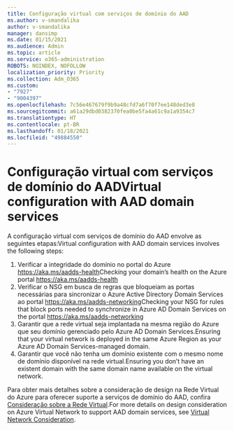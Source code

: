 ```yaml
---
title: Configuração virtual com serviços de domínio do AAD
ms.author: v-smandalika
author: v-smandalika
manager: dansimp
ms.date: 01/15/2021
ms.audience: Admin
ms.topic: article
ms.service: o365-administration
ROBOTS: NOINDEX, NOFOLLOW
localization_priority: Priority
ms.collection: Adm_O365
ms.custom:
- "7927"
- "9004397"
ms.openlocfilehash: 7c56e467679f9b9a48cfd7a6f70f7ee148ded3e8
ms.sourcegitcommit: a61a29dbd0382370fea0be5fa4a61c9a1a9354c7
ms.translationtype: HT
ms.contentlocale: pt-BR
ms.lasthandoff: 01/18/2021
ms.locfileid: "49884550"
---
```

# <a name="virtual-configuration-with-aad-domain-services"></a><span data-ttu-id="66e33-102">Configuração virtual com serviços de domínio do AAD</span><span class="sxs-lookup"><span data-stu-id="66e33-102">Virtual configuration with AAD domain services</span></span>

<span data-ttu-id="66e33-103">A configuração virtual com serviços de domínio do AAD envolve as seguintes etapas:</span><span class="sxs-lookup"><span data-stu-id="66e33-103">Virtual configuration with AAD domain services involves the following steps:</span></span> 

1. <span data-ttu-id="66e33-104">Verificar a integridade do domínio no portal do Azure https://aka.ms/aadds-health</span><span class="sxs-lookup"><span data-stu-id="66e33-104">Checking your domain’s health on the Azure portal https://aka.ms/aadds-health</span></span>
2. <span data-ttu-id="66e33-105">Verificar o NSG em busca de regras que bloqueiam as portas necessárias para sincronizar o Azure Active Directory Domain Services ao portal https://aka.ms/aadds-networking</span><span class="sxs-lookup"><span data-stu-id="66e33-105">Checking your NSG for rules that block ports needed to synchronize in Azure AD Domain Services on the portal https://aka.ms/aadds-networking</span></span>
3. <span data-ttu-id="66e33-106">Garantir que a rede virtual seja implantada na mesma região do Azure que seu domínio gerenciado pelo Azure AD Domain Services.</span><span class="sxs-lookup"><span data-stu-id="66e33-106">Ensuring that your virtual network is deployed in the same Azure Region as your Azure AD Domain Services-managed domain.</span></span>
4. <span data-ttu-id="66e33-107">Garantir que você não tenha um domínio existente com o mesmo nome de domínio disponível na rede virtual.</span><span class="sxs-lookup"><span data-stu-id="66e33-107">Ensuring you don’t have an existent domain with the same domain name available on the virtual network.</span></span>

<span data-ttu-id="66e33-108">Para obter mais detalhes sobre a consideração de design na Rede Virtual do Azure para oferecer suporte a serviços de domínio do AAD, confira [Consideração sobre a Rede Virtual](https://docs.microsoft.com/azure/active-directory-domain-services/network-considerations).</span><span class="sxs-lookup"><span data-stu-id="66e33-108">For more details on design consideration on Azure Virtual Network to support AAD domain services, see [Virtual Network Consideration](https://docs.microsoft.com/azure/active-directory-domain-services/network-considerations).</span></span>


